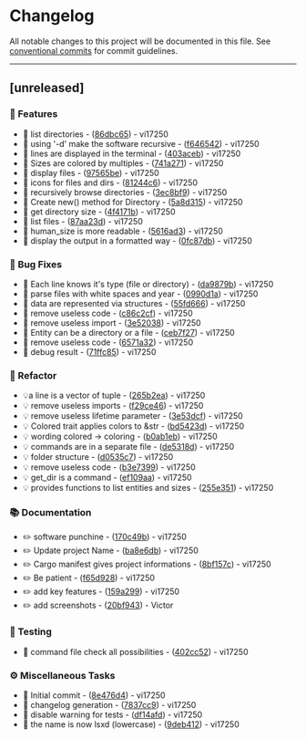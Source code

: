 # Changelog

All notable changes to this project will be documented in this file. See [conventional commits](https://www.conventionalcommits.org/) for commit guidelines.

---
## [unreleased]

### 🚀 Features

- 🎸 list directories - ([86dbc65](https://github.com/vi17250/LSxD/commit/86dbc652b272fe54a949ea0254c9f09c9138ac7d)) - vi17250
- 🎸 using '-d' make the software recursive - ([f646542](https://github.com/vi17250/LSxD/commit/f6465425819bb8dc25d53be9656f8f6a1411b643)) - vi17250
- 🎸 lines are displayed in the terminal - ([403aceb](https://github.com/vi17250/LSxD/commit/403aceb1a9ea9c0e73b08acfddcd5b14f1e4249d)) - vi17250
- 🎸 Sizes are colored by multiples - ([741a271](https://github.com/vi17250/LSxD/commit/741a271d80589a447fd8261fc3074bc2e96ae18c)) - vi17250
- 🎸 display files - ([97565be](https://github.com/vi17250/LSxD/commit/97565be516d2650dc4002b9ecfa5177449e0cd16)) - vi17250
- 🎸 icons for files and dirs - ([81244c6](https://github.com/vi17250/LSxD/commit/81244c6dbc8884284d848ba4fac90f2964aef008)) - vi17250
- 🎸 recursively browse directories - ([3ec8bf9](https://github.com/vi17250/LSxD/commit/3ec8bf99f8006b06a35d290cb3e94e628940dd77)) - vi17250
- 🎸 Create new() method for Directory - ([5a8d315](https://github.com/vi17250/LSxD/commit/5a8d3158a69f22218b605a7d41ea9c4160fed262)) - vi17250
- 🎸 get directory size - ([4f4171b](https://github.com/vi17250/LSxD/commit/4f4171bc3e3f445a53653ea3523cdf664d0e975a)) - vi17250
- 🎸 list files - ([87aa23d](https://github.com/vi17250/LSxD/commit/87aa23d12d7bcd637ca150af1d1e11da375438ee)) - vi17250
- 🎸 human_size is more readable - ([5616ad3](https://github.com/vi17250/LSxD/commit/5616ad367db316e6325efda9629515c3e1566a20)) - vi17250
- 🎸 display the output in a formatted way - ([0fc87db](https://github.com/vi17250/LSxD/commit/0fc87db8c8a120e6185bebc8cd253c37f455c829)) - vi17250

### 🐛 Bug Fixes

- 🐛 Each line knows it's type (file or directory) - ([da9879b](https://github.com/vi17250/LSxD/commit/da9879be783d67e5e755499cd8f64f3eaaf60e1a)) - vi17250
- 🐛 parse files with white spaces and year - ([0990d1a](https://github.com/vi17250/LSxD/commit/0990d1a9a675fc00e569f9032e478e917593f928)) - vi17250
- 🐛 data are represented via structures - ([55fd666](https://github.com/vi17250/LSxD/commit/55fd666deb3fa9a1358776917234c141305fb419)) - vi17250
- 🐛 remove useless code - ([c86c2cf](https://github.com/vi17250/LSxD/commit/c86c2cf3a74a14b14f8bfa3183ab451d6b80da59)) - vi17250
- 🐛 remove useless import - ([3e52038](https://github.com/vi17250/LSxD/commit/3e520380ee3d5a2dfce16618cccbcbd4d3b042af)) - vi17250
- 🐛 Entity can be a directory or a file - ([ceb7f27](https://github.com/vi17250/LSxD/commit/ceb7f27f20b90d88350e91f0514b2b25bebbb435)) - vi17250
- 🐛 remove useless code - ([6571a32](https://github.com/vi17250/LSxD/commit/6571a320cc8a0bdb3b7211219e80243f6d3f94c8)) - vi17250
- 🐛 debug result - ([71ffc85](https://github.com/vi17250/LSxD/commit/71ffc8553815abead8c157d2db3087a636358624)) - vi17250

### 🚜 Refactor

- 💡a line is a vector of tuple - ([265b2ea](https://github.com/vi17250/LSxD/commit/265b2eaa23876f56bdd69af8b865fcfb871c6b16)) - vi17250
- 💡 remove useless imports - ([f29ce46](https://github.com/vi17250/LSxD/commit/f29ce4661825a10c11f59ba702b019502dcaeca0)) - vi17250
- 💡 remove useless lifetime parameter - ([3e53dcf](https://github.com/vi17250/LSxD/commit/3e53dcf07da4011cf6c50baa89b90a76ed25785c)) - vi17250
- 💡 Colored trait applies colors to &str - ([bd5423d](https://github.com/vi17250/LSxD/commit/bd5423d9a12fc80e224300ffcfbcfc991ad61165)) - vi17250
- 💡 wording colored -> coloring - ([b0ab1eb](https://github.com/vi17250/LSxD/commit/b0ab1eb0eb5901b5c01b1110b364a27418d66679)) - vi17250
- 💡 commands are in a separate file - ([de5318d](https://github.com/vi17250/LSxD/commit/de5318d2e22a55258af8fbcdf30f7d71732a5d31)) - vi17250
- 💡 folder structure - ([d0535c7](https://github.com/vi17250/LSxD/commit/d0535c702f4c0d6a31c14d908b630b6007054d63)) - vi17250
- 💡 remove useless code - ([b3e7399](https://github.com/vi17250/LSxD/commit/b3e73994de5c93ebbf0290835711895d3f26dbd0)) - vi17250
- 💡 get_dir is a command - ([ef109aa](https://github.com/vi17250/LSxD/commit/ef109aa4fcb4bcaebf5d877258ee3379881aa035)) - vi17250
- 💡 provides functions to list entities and sizes - ([255e351](https://github.com/vi17250/LSxD/commit/255e351dfd6f6f17391737b532dffb179f6c05f9)) - vi17250

### 📚 Documentation

- ✏️ software punchine - ([170c49b](https://github.com/vi17250/LSxD/commit/170c49b13904114ccae46d63c1157941c4f068c3)) - vi17250
- ✏️ Update project Name - ([ba8e6db](https://github.com/vi17250/LSxD/commit/ba8e6db7dc2a8b162594831142164474c119195d)) - vi17250
- ✏️ Cargo manifest gives project informations - ([8bf157c](https://github.com/vi17250/LSxD/commit/8bf157ceed8a34c797716e344df304cde8766e6c)) - vi17250
- ✏️ Be patient - ([f65d928](https://github.com/vi17250/LSxD/commit/f65d9284800b397f02a6744ba06cfbc7adfc1b6a)) - vi17250
- ✏️ add key features - ([159a299](https://github.com/vi17250/LSxD/commit/159a2992924dbcc086209381afea9c42f34950a3)) - vi17250
- ✏️ add screenshots - ([20bf943](https://github.com/vi17250/LSxD/commit/20bf94336481966387b497b219fa67b4d38a1099)) - Victor

### 🧪 Testing

- 💍 command file check all possibilities - ([402cc52](https://github.com/vi17250/LSxD/commit/402cc526ce70ba9133e3d211a2a2128ed18e0267)) - vi17250

### ⚙️ Miscellaneous Tasks

- 🤖 Initial commit - ([8e476d4](https://github.com/vi17250/LSxD/commit/8e476d4e8e227377b6786521e651e80bf80565e7)) - vi17250
- 🤖 changelog generation - ([7837cc9](https://github.com/vi17250/LSxD/commit/7837cc936ee178f5f5c882a3163f910d82d71411)) - vi17250
- 🤖 disable warning for tests - ([df14afd](https://github.com/vi17250/LSxD/commit/df14afdecc212f59db108721ddf8121f61ddf1d6)) - vi17250
- 🤖 the name is now lsxd (lowercase) - ([9deb412](https://github.com/vi17250/LSxD/commit/9deb41272389b6f36edfa1c175932ed52ce5b7a4)) - vi17250

<!-- generated by git-cliff -->
